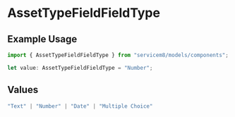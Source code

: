 # AssetTypeFieldFieldType

## Example Usage

```typescript
import { AssetTypeFieldFieldType } from "servicem8/models/components";

let value: AssetTypeFieldFieldType = "Number";
```

## Values

```typescript
"Text" | "Number" | "Date" | "Multiple Choice"
```